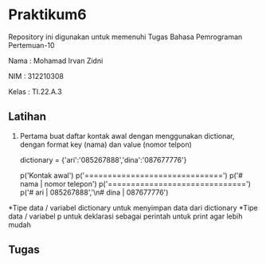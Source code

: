 # Praktikum6

Repository ini digunakan untuk memenuhi Tugas Bahasa Pemrograman Pertemuan-10

Nama    : Mohamad Irvan Zidni

NIM     : 312210308

Kelas   : TI.22.A.3

## Latihan

1. Pertama buat daftar kontak awal dengan menggunakan dictionar, dengan format key (nama) dan value (nomor telpon)

    dictionary = {'ari':'085267888','dina':'087677776'}
        
    p('Kontak awal')
    p('==============================')
    p('#    nama    |   nomor telepon')
    p('==============================')
    p('#    ari     |   085267888','\n#    dina    |   087677776')

*Tipe data / variabel dictionary untuk menyimpan data dari dictionary
*Tipe data / variabel p untuk deklarasi sebagai perintah untuk print agar lebih mudah

## Tugas